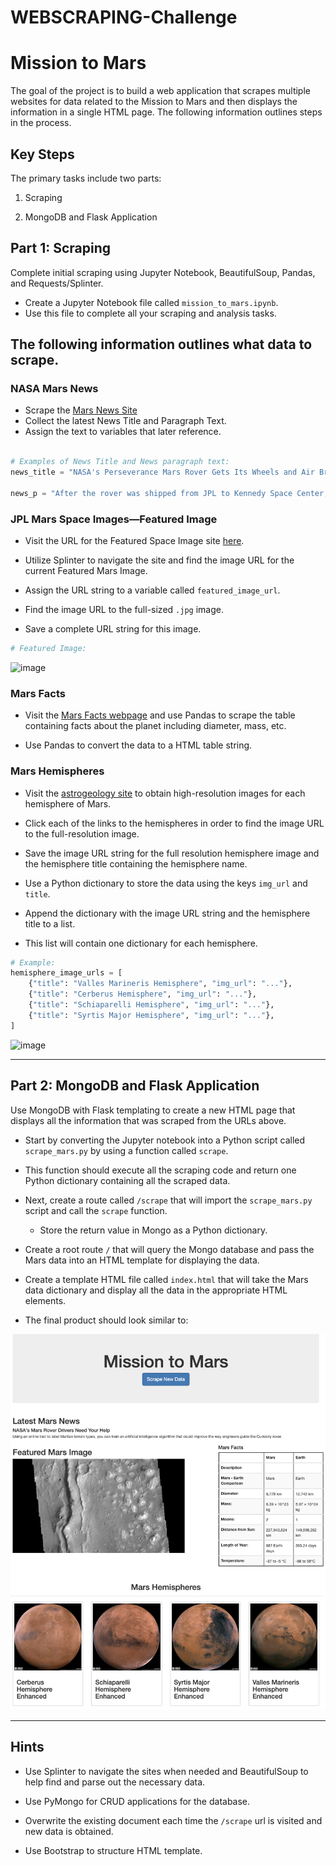 # WEBSCRAPING-Challenge
# Mission to Mars

The goal of the project is to build a web application that scrapes multiple websites for data related to the Mission to Mars and then displays the information in a single HTML page. The following information outlines steps in the process.

## Key Steps 

The primary tasks include two parts: 

1. Scraping 

2. MongoDB and Flask Application

## Part  1: Scraping

Complete initial scraping using Jupyter Notebook, BeautifulSoup, Pandas, and Requests/Splinter.

* Create a Jupyter Notebook file called `mission_to_mars.ipynb`. 
* Use this file to complete all your scraping and analysis tasks. 
    
## The following information outlines what data to scrape.

### NASA Mars News

* Scrape the [Mars News Site](https://redplanetscience.com/)
* Collect the latest News Title and Paragraph Text. 
* Assign the text to variables that later reference.

```python

# Examples of News Title and News paragraph text:
news_title = "NASA's Perseverance Mars Rover Gets Its Wheels and Air Brakes"

news_p = "After the rover was shipped from JPL to Kennedy Space Center, the team is getting closer to finalizing the spacecraft for launch later this summer."
```

### JPL Mars Space Images—Featured Image

* Visit the URL for the Featured Space Image site [here](https://spaceimages-mars.com).

* Utilize Splinter to navigate the site and find the image URL for the current Featured Mars Image.
* Assign the URL string to a variable called `featured_image_url`.
*   Find the image URL to the full-sized `.jpg` image.
*   Save a complete URL string for this image.

```python
# Featured Image:
```
![image](https://user-images.githubusercontent.com/99145651/174454475-2df31782-2c7a-40bc-a613-d65ddfa9892e.png)

### Mars Facts

* Visit the [Mars Facts webpage](https://galaxyfacts-mars.com) and use Pandas to scrape the table containing facts about the planet including diameter, mass, etc.

* Use Pandas to convert the data to a HTML table string.

### Mars Hemispheres

* Visit the [astrogeology site](https://marshemispheres.com/) to obtain high-resolution images for each hemisphere of Mars.

* Click each of the links to the hemispheres in order to find the image URL to the full-resolution image.

* Save the image URL string for the full resolution hemisphere image and the hemisphere title containing the hemisphere name. 
*   Use a Python dictionary to store the data using the keys `img_url` and `title`.

* Append the dictionary with the image URL string and the hemisphere title to a list. 
*   This list will contain one dictionary for each hemisphere.

```python
# Example:
hemisphere_image_urls = [
    {"title": "Valles Marineris Hemisphere", "img_url": "..."},
    {"title": "Cerberus Hemisphere", "img_url": "..."},
    {"title": "Schiaparelli Hemisphere", "img_url": "..."},
    {"title": "Syrtis Major Hemisphere", "img_url": "..."},
]
```
![image](https://user-images.githubusercontent.com/99145651/174454548-31b235dd-a85b-4541-a900-b5f4c12b753f.png)


- - -

## Part 2: MongoDB and Flask Application

Use MongoDB with Flask templating to create a new HTML page that displays all the information that was scraped from the URLs above.

* Start by converting the Jupyter notebook into a Python script called `scrape_mars.py` by using a function called `scrape`. 
*   This function should  execute all the scraping code and return one Python dictionary containing all the scraped data.

* Next, create a route called `/scrape` that will import the `scrape_mars.py` script and call the `scrape` function.

  * Store the return value in Mongo as a Python dictionary.

* Create a root route `/` that will query the Mongo database and pass the Mars data into an HTML template for displaying the data.

* Create a template HTML file called `index.html` that will take the Mars data dictionary and display all the data in the appropriate HTML elements. 
*   The final product should look similar to:

![final_app_part1.png](Images/final_app.png)

- - -

## Hints

* Use Splinter to navigate the sites when needed and BeautifulSoup to help find and parse out the necessary data.

* Use PyMongo for CRUD applications for the database. 
* Overwrite the existing document each time the `/scrape` url is visited and new data is obtained.

* Use Bootstrap to structure HTML template.
